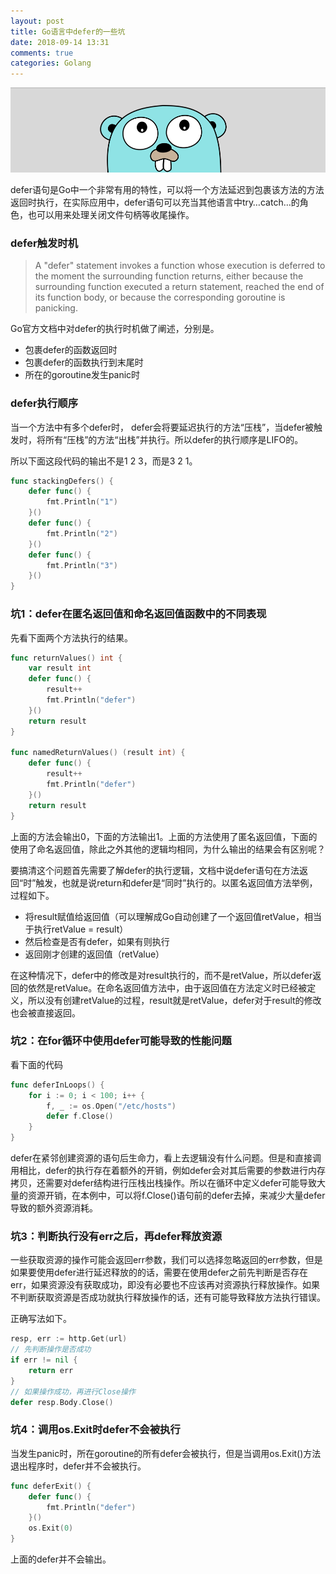 ```yaml
---
layout: post
title: Go语言中defer的一些坑
date: 2018-09-14 13:31
comments: true
categories: Golang
---
```


![](/upload/20180914_01.png)

defer语句是Go中一个非常有用的特性，可以将一个方法延迟到包裹该方法的方法返回时执行，在实际应用中，defer语句可以充当其他语言中try…catch…的角色，也可以用来处理关闭文件句柄等收尾操作。

### defer触发时机

> A "defer" statement invokes a function whose execution is deferred to the moment the surrounding function returns, either because the surrounding function executed a return statement, reached the end of its function body, or because the corresponding goroutine is panicking.

Go官方文档中对defer的执行时机做了阐述，分别是。
- 包裹defer的函数返回时
- 包裹defer的函数执行到末尾时
- 所在的goroutine发生panic时

### defer执行顺序

当一个方法中有多个defer时， defer会将要延迟执行的方法“压栈”，当defer被触发时，将所有“压栈”的方法“出栈”并执行。所以defer的执行顺序是LIFO的。

所以下面这段代码的输出不是1 2 3，而是3 2 1。

```go
func stackingDefers() {
    defer func() {
        fmt.Println("1")
    }()
    defer func() {
        fmt.Println("2")
    }()
    defer func() {
        fmt.Println("3")
    }()
}
```

### 坑1：defer在匿名返回值和命名返回值函数中的不同表现

先看下面两个方法执行的结果。

```go
func returnValues() int {
    var result int
    defer func() {
        result++
        fmt.Println("defer")
    }()
    return result
}

func namedReturnValues() (result int) {
    defer func() {
        result++
        fmt.Println("defer")
    }()
    return result
}
```

上面的方法会输出0，下面的方法输出1。上面的方法使用了匿名返回值，下面的使用了命名返回值，除此之外其他的逻辑均相同，为什么输出的结果会有区别呢？

要搞清这个问题首先需要了解defer的执行逻辑，文档中说defer语句在方法返回“时”触发，也就是说return和defer是“同时”执行的。以匿名返回值方法举例，过程如下。

- 将result赋值给返回值（可以理解成Go自动创建了一个返回值retValue，相当于执行retValue = result）
- 然后检查是否有defer，如果有则执行
- 返回刚才创建的返回值（retValue）

在这种情况下，defer中的修改是对result执行的，而不是retValue，所以defer返回的依然是retValue。在命名返回值方法中，由于返回值在方法定义时已经被定义，所以没有创建retValue的过程，result就是retValue，defer对于result的修改也会被直接返回。

### 坑2：在for循环中使用defer可能导致的性能问题

看下面的代码

```go
func deferInLoops() {
    for i := 0; i < 100; i++ {
        f, _ := os.Open("/etc/hosts")
        defer f.Close()
    }
}
```

defer在紧邻创建资源的语句后生命力，看上去逻辑没有什么问题。但是和直接调用相比，defer的执行存在着额外的开销，例如defer会对其后需要的参数进行内存拷贝，还需要对defer结构进行压栈出栈操作。所以在循环中定义defer可能导致大量的资源开销，在本例中，可以将f.Close()语句前的defer去掉，来减少大量defer导致的额外资源消耗。

### 坑3：判断执行没有err之后，再defer释放资源

一些获取资源的操作可能会返回err参数，我们可以选择忽略返回的err参数，但是如果要使用defer进行延迟释放的的话，需要在使用defer之前先判断是否存在err，如果资源没有获取成功，即没有必要也不应该再对资源执行释放操作。如果不判断获取资源是否成功就执行释放操作的话，还有可能导致释放方法执行错误。

正确写法如下。

```go
resp, err := http.Get(url)
// 先判断操作是否成功
if err != nil {
    return err
}
// 如果操作成功，再进行Close操作
defer resp.Body.Close()
```

### 坑4：调用os.Exit时defer不会被执行

当发生panic时，所在goroutine的所有defer会被执行，但是当调用os.Exit()方法退出程序时，defer并不会被执行。

```go
func deferExit() {
    defer func() {
        fmt.Println("defer")
    }()
    os.Exit(0)
}
```

上面的defer并不会输出。
